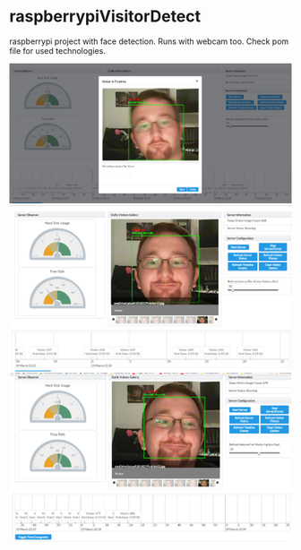 # raspberrypiVisitorDetect
raspberrypi project with face detection. Runs with webcam too. Check pom file for used technologies.

![alt text](https://github.com/morbeleg/raspberrypiVisitorDetect/blob/master/faceDetectionProject/clickTimeLine.PNG?raw=true)
![alt text](https://github.com/morbeleg/raspberrypiVisitorDetect/blob/master/faceDetectionProject/mainPage.PNG?raw=true)
![alt text](https://github.com/morbeleg/raspberrypiVisitorDetect/blob/master/faceDetectionProject/smile.PNG?raw=true)
